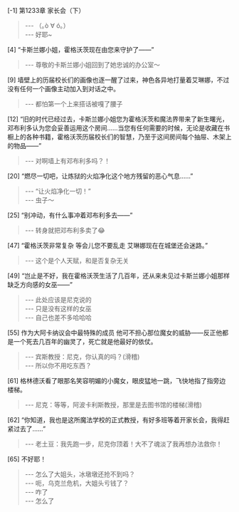 
[-1] 第1233章 家长会（下）
>--- （｡ò ∀ ó｡）<br>
>--- 好耶~<br>

[4] “卡斯兰娜小姐，霍格沃茨现在由您来守护了——”
>--- 尊敬的卡斯兰娜小姐回到了她忠诚的办公室～<br>

[9] 墙壁上的历届校长们的画像也逐一醒了过来，神色各异地打量着艾琳娜，不过没有任何一个画像主动加入到对话之中。
>--- 都怕第一个上来搭话被嘎了腰子<br>

[12] “旧的时代已经过去，卡斯兰娜小姐您为霍格沃茨和魔法界带来了新生曙光，邓布利多认为您会妥善运用这个房间……当您有任何需要的时候，无论是收藏在书橱上的各种书籍，霍格沃茨历届校长们的智慧，乃至于这间房间每个抽屉、木架上的物品——”
>--- 对啊墙上有邓布利多吗？！<br>

[20] “燃尽一切吧，让炼狱的火焰净化这个地方残留的恶心气息……”
>--- “让火焰净化一切！”<br>
>--- 虫子～<br>

[25] “别冲动，有什么事冲着邓布利多去——”
>--- 转身就把邓布利多卖了😂<br>

[47] “霍格沃茨非常复杂 等会儿您不要乱走 艾琳娜现在在城堡还会迷路。”
>--- 这个是个人天赋，和是否复杂无关<br>

[49] “岂止是不好，我在霍格沃茨生活了几百年，还从来未见过卡斯兰娜小姐那样缺乏方向感的女巫——”
>--- 此处应该是尼克说的<br>
>--- 只是没有这样的女巫<br>
>--- 自己也差不多哈哈哈<br>

[55] 作为大阿卡纳议会中最特殊的成员 他可不担心那位魔女的威胁——反正他都是一个死去几百年的幽灵了，死亡就是他最好的依仗。
>--- 宾斯教授：尼克，你认真的吗？(滑稽)<br>
>--- 所以你不用吃东西？<br>

[61] 格林德沃看了眼那名笑容明媚的小魔女，眼皮猛地一跳，飞快地指了指旁边楼梯。
>--- 尼克：等等，阿波卡利斯教授，那里是去图书馆的楼梯(滑稽)<br>

[62] “你知道，我也是这所魔法学校的正式教授，有好多班等着开家长会，我得赶紧过去了……”
>--- 老土豆：我先跑一步，尼克你顶着！大不了魂淡了我再想办法救你！<br>

[65] 不好耶！
>--- 怎么了大姐头，冰墩墩还抢不到吗？<br>
>--- 呃，乌克兰危机，大姐头亏钱了？<br>
>--- 咋了<br>
>--- 怎么了<br>
